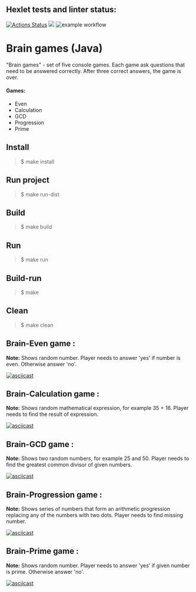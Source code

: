 ## Hexlet tests and linter status:
[![Actions Status](https://github.com/vviace/java-project-lvl1/workflows/hexlet-check/badge.svg)](https://github.com/vviace/java-project-lvl1/actions)
<a href="https://codeclimate.com/github/codeclimate/codeclimate/maintainability"><img src="https://api.codeclimate.com/v1/badges/a99a88d28ad37a79dbf6/maintainability" /></a>
![example workflow](https://github.com/vviace/java-project-lvl1/actions/workflows/main.yml/badge.svg)
# Brain games (Java)
"Brain games" - set of five console games. Each game ask questions that need to be answered correctly. After three correct answers, the game is over.
#### Games:
- Even 
- Calculation
- GCD
- Progression
- Prime 

## Install
> $ make install
## Run project
> $ make run-dist
## Build 
> $ make build
## Run
> $ make run
## Build-run
> $ make
## Clean
> $ make clean
## Brain-Even game :
**Note:** Shows random number. Player needs to answer 'yes' if number is even. Otherwise answer 'no'.

[![asciicast](https://asciinema.org/a/488745.svg)](https://asciinema.org/a/488745)

## Brain-Calculation game :
**Note:** Shows random mathematical expression, for example 35 + 16. Player needs to find the result of expression.

[![asciicast](https://asciinema.org/a/FtCEvdRGabkY043vSfDw8XFwT.svg)](https://asciinema.org/a/FtCEvdRGabkY043vSfDw8XFwT)

## Brain-GCD game :
**Note:** Shows two random numbers, for example 25 and 50. Player needs to find the greatest common divisor of given numbers.

[![asciicast](https://asciinema.org/a/C0hFVpWrTamd3PnTSPhNy334c.svg)](https://asciinema.org/a/C0hFVpWrTamd3PnTSPhNy334c)

## Brain-Progression game :
**Note:** Shows series of numbers that form an arithmetic progression replacing any of the numbers with two dots. Player needs to find missing number.

[![asciicast](https://asciinema.org/a/wN4frgBlVDXWGmsIOzKZ8RzvM.svg)](https://asciinema.org/a/wN4frgBlVDXWGmsIOzKZ8RzvM) 

## Brain-Prime game :
**Note:** Shows random number. Player needs to answer 'yes' if given number is prime. Otherwise answer 'no'.

[![asciicast](https://asciinema.org/a/hoN3h32wloh1Tb1zC1mMvL7K0.svg)](https://asciinema.org/a/hoN3h32wloh1Tb1zC1mMvL7K0)